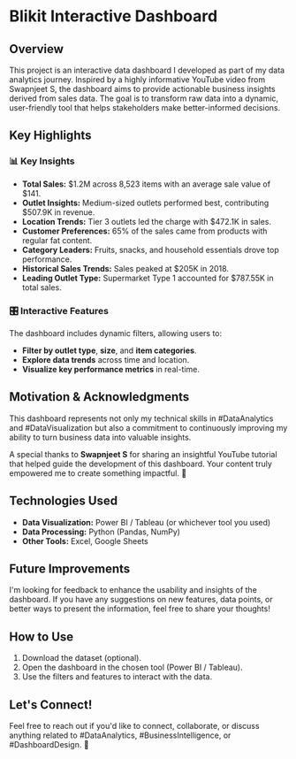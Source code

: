 # Blikit Interactive Dashboard

## Overview
This project is an interactive data dashboard I developed as part of my data analytics journey. Inspired by a highly informative YouTube video from Swapnjeet S, the dashboard aims to provide actionable business insights derived from sales data. The goal is to transform raw data into a dynamic, user-friendly tool that helps stakeholders make better-informed decisions.

## Key Highlights
### 📊 Key Insights
- **Total Sales:** $1.2M across 8,523 items with an average sale value of $141.
- **Outlet Insights:** Medium-sized outlets performed best, contributing $507.9K in revenue.
- **Location Trends:** Tier 3 outlets led the charge with $472.1K in sales.
- **Customer Preferences:** 65% of the sales came from products with regular fat content.
- **Category Leaders:** Fruits, snacks, and household essentials drove top performance.
- **Historical Sales Trends:** Sales peaked at $205K in 2018.
- **Leading Outlet Type:** Supermarket Type 1 accounted for $787.55K in total sales.

### 🎛️ Interactive Features
The dashboard includes dynamic filters, allowing users to:
- **Filter by outlet type**, **size**, and **item categories**.
- **Explore data trends** across time and location.
- **Visualize key performance metrics** in real-time.

## Motivation & Acknowledgments
This dashboard represents not only my technical skills in #DataAnalytics and #DataVisualization but also a commitment to continuously improving my ability to turn business data into valuable insights.

A special thanks to **Swapnjeet S** for sharing an insightful YouTube tutorial that helped guide the development of this dashboard. Your content truly empowered me to create something impactful. 🙏

## Technologies Used
- **Data Visualization:** Power BI / Tableau (or whichever tool you used)
- **Data Processing:** Python (Pandas, NumPy)
- **Other Tools:** Excel, Google Sheets

## Future Improvements
I'm looking for feedback to enhance the usability and insights of the dashboard. If you have any suggestions on new features, data points, or better ways to present the information, feel free to share your thoughts!

## How to Use
1. Download the dataset (optional).
2. Open the dashboard in the chosen tool (Power BI / Tableau).
3. Use the filters and features to interact with the data.

## Let's Connect!
Feel free to reach out if you'd like to connect, collaborate, or discuss anything related to #DataAnalytics, #BusinessIntelligence, or #DashboardDesign. 🚀
